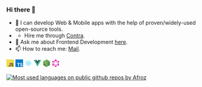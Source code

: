 ### Hi there 👋
<!-- - 🌱 I’m currently learning AWS. -->
- 👯 I can develop Web & Mobile apps with the help of proven/widely-used open-source tools.
- - Hire me through [Contra](https://contra.com/afroz_mohammad_87dd1h9i).
- 💬 Ask me about Frontend Development [here](https://github.com/af4oz/af4oz/issues).
- 📫 How to reach me: [Mail](mailto:zkindest5@gmail.com).
  
<code><img height="20" alt="javascript" src="https://raw.githubusercontent.com/github/explore/80688e429a7d4ef2fca1e82350fe8e3517d3494d/topics/javascript/javascript.png"></code>
<code><img height="20" alt="typescript" src="https://raw.githubusercontent.com/github/explore/80688e429a7d4ef2fca1e82350fe8e3517d3494d/topics/typescript/typescript.png"></code>
<code><img height="20" alt="react" src="https://raw.githubusercontent.com/github/explore/80688e429a7d4ef2fca1e82350fe8e3517d3494d/topics/react/react.png"></code>
<code><img height="20" alt="react" src="https://raw.githubusercontent.com/github/explore/80688e429a7d4ef2fca1e82350fe8e3517d3494d/topics/vue/vue.png"></code>
<code><img height="20" alt="nodejs" src="https://raw.githubusercontent.com/github/explore/80688e429a7d4ef2fca1e82350fe8e3517d3494d/topics/nodejs/nodejs.png"></code> 
<code><img height="20" alt="graphql" src="https://raw.githubusercontent.com/github/explore/5c058a388828bb5fde0bcafd4bc867b5bb3f26f3/topics/graphql/graphql.png"></code>

<!-- <a href="https://github-readme-stats.vercel.app" target="_blank">
  <img height=200 align="center" alt="Public github contributions by Afroz" src="https://github-readme-stats.vercel.app/api?username=af4oz" />
</a> -->
<a href="https://github-readme-stats.vercel.app" target="_blank">
  <img height=200 align="center" alt="Most used languages on public github repos by Afroz" src="https://github-readme-stats.vercel.app/api/top-langs?username=af4oz&layout=compact&langs_count=8&card_width=320" />
</a>
